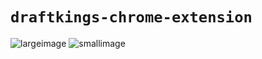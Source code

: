 # `draftkings-chrome-extension`

![largeimage](https://imgur.com/L75NGsh)
![smallimage](https://imgur.com/ucskpof)
